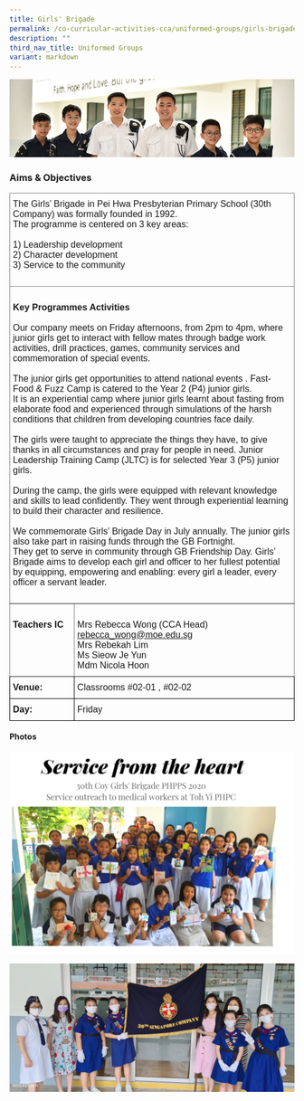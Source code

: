 ```yaml
---
title: Girls' Brigade
permalink: /co-curricular-activities-cca/uniformed-groups/girls-brigade/
description: ""
third_nav_title: Uniformed Groups
variant: markdown
---
```

![](/images/Website%20Banners%20Subpage/948x260%20masterhead%20-%20Co%20Curricular%20Activities4.jpg)

### Aims &amp; Objectives

<style type="text/css">
.tg  {border-collapse:collapse;border-spacing:0;}
.tg td{border-color:black;border-style:solid;border-width:1px;font-family:Arial, sans-serif;font-size:16px;
  overflow:hidden;padding:10px 5px;word-break:normal;}
.tg th{border-color:black;border-style:solid;border-width:1px;font-family:Arial, sans-serif;font-size:16px;
  font-weight:normal;overflow:hidden;padding:10px 5px;word-break:normal;}
.tg .tg-0pky{border-color:inherit;text-align:left;vertical-align:top}
</style>
<table class="tg">
<thead>
  <tr>
    <th class="tg-0pky" colspan="2"><span style="font-weight:bold">      </span><span style="font-weight:normal">The Girls’ Brigade in Pei Hwa Presbyterian Primary School (30th Company) was formally founded in 1992. </span><br>
			<span style="font-weight:normal">The programme is centered on 3 key areas:</span><br>
<br>
			<span style="font-weight:400">1) </span>Leadership development<br>
			<span style="font-weight:400">2) </span>Character development<br>
			<span style="font-weight:400">3) </span>Service to the community<br>
			<br>
		</th>
  </tr>
</thead>
<tbody>
  <tr>
    <td class="tg-0pky" colspan="2"><br><span style="font-weight:bold">Key Programmes Activities</span><br>
			<br>Our company meets on Friday afternoons, from 2pm to 4pm, where junior girls get to interact with fellow mates through badge work activities, drill practices, games, community services and commemoration of special events. <br> 
			<br>The junior girls get opportunities to attend national events . Fast-Food &amp; Fuzz Camp is catered to the Year 2 (P4) junior girls. <br>It is an experiential camp where junior girls learnt about fasting from elaborate food and experienced through simulations of the harsh conditions that children from developing countries face daily. <br>
			<br>The girls were taught to appreciate the things they have, to give thanks in all circumstances and pray for people in need. Junior Leadership Training Camp (JLTC) is for selected Year 3 (P5) junior girls. <br>
			<br>During the camp, the girls were equipped with relevant knowledge and skills to lead confidently. They went through experiential learning to build their character and resilience. 
			<br>
			<br>We commemorate Girls’ Brigade Day in July annually. The junior girls also take part in raising funds through the GB Fortnight. <br>They get to serve in community through GB Friendship Day. Girls’ Brigade aims to develop each girl and officer to her fullest potential by equipping, empowering and enabling: every girl a leader, every officer a servant leader.
			<br><br>
		</td>
  </tr>
  <tr>
    <td class="tg-0pky"><br><span style="font-weight:bold">Teachers IC</span></td>
    <td class="tg-0pky"><br><span style="font-weight:normal">Mrs Rebecca Wong (CCA Head) </span><a href="mailto:rebecca_wong@moe.edu.sg" target="_blank" rel="noopener noreferrer">rebecca_wong@moe.edu.sg</a>
			<br><span style="font-weight:normal">Mrs Rebekah Lim
</span><br><span style="font-weight:normal">Ms Sieow Je Yun
</span><br><span style="font-weight:normal">Mdm Nicola Hoon
</span><br><span style="font-weight:normal">
</span></td>
  </tr>	
  <tr>
    <td class="tg-0lax"><span style="font-weight:bold;font-style:normal">Venue:</span></td>
    <td class="tg-0lax">Classrooms #02-01 , #02-02</td>
		</tr>
		
  <tr>
    <td class="tg-0lax"><span style="font-weight:bold;font-style:normal">Day:</span></td>
    <td class="tg-0lax">Friday</td>
		</tr>
</tbody>
</table>


#### Photos

![](/images/IMG-20200319-WA0025.jpg)

![](/images/20190329_094423.jpg)